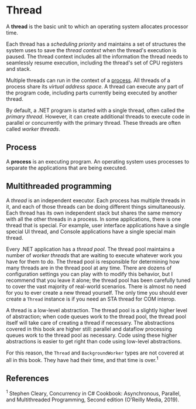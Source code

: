 # Thread

A **thread** is the basic unit to which an operating system allocates processor time.

Each thread has a *scheduling priority* and maintains a set of structures the system uses to save the *thread context* when the thread's execution is paused. The thread context includes all the information the thread needs to seamlessly resume execution, including the thread's set of CPU registers and stack.

Multiple threads can run in the context of a [process](#process). All threads of a process share its *virtual address space*. A thread can execute any part of the program code, including parts currently being executed by another thread.

By default, a .NET program is started with a single thread, often called the *primary thread*. However, it can create additional threads to execute code in parallel or concurrently with the primary thread. These threads are often called *worker threads*.

## Process

A **process** is an executing program. An operating system uses processes to separate the applications that are being executed.

## Multithreaded programming

A *thread* is an independent executor. Each process has multiple threads in it, and each of those threads can be doing different things simultaneously. Each thread has its own independent stack but shares the same memory with all the other threads in a process. In some applications, there is one thread that is special. For example, user interface applications have a single special UI thread, and Console applications have a single special main thread.

Every .NET application has a *thread pool*. The thread pool maintains a number of *worker threads* that are waiting to execute whatever work you have for them to do. The thread pool is responsible for determining how many threads are in the thread pool at any time. There are dozens of configuration settings you can play with to modify this behavior, but I recommend that you leave it alone; the thread pool has been carefully tuned to cover the vast majority of real-world scenarios. There is almost no need for you to ever create a new thread yourself. The only time you should ever create a `Thread` instance is if you need an STA thread for COM interop.

A thread is a low-level abstraction. The thread pool is a slightly higher level of abstraction; when code queues work to the thread pool, the thread pool itself will take care of creating a thread if necessary. The abstractions covered in this book are higher still: parallel and dataflow processing queues work to the thread pool as necessary. Code using these higher abstractions is easier to get right than code using low-level abstractions.

For this reason, the `Thread` and `BackgroundWorker` types are not covered at all in this book. They have had their time, and that time is over.<sup>1</sup>

## References

<sup>1</sup> Stephen Cleary, Concurrency in C# Cookbook: Asynchronous, Parallel, and Multithreaded Programming, Second edition (O'Reilly Media, 2019).
